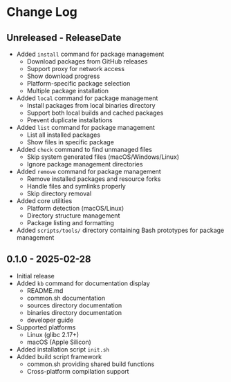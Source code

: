 # Change Log

## Unreleased - ReleaseDate

- Added `install` command for package management
  - Download packages from GitHub releases
  - Support proxy for network access
  - Show download progress
  - Platform-specific package selection
  - Multiple package installation
- Added `local` command for package management
  - Install packages from local binaries directory
  - Support both local builds and cached packages
  - Prevent duplicate installations
- Added `list` command for package management
  - List all installed packages
  - Show files in specific package
- Added `check` command to find unmanaged files
  - Skip system generated files (macOS/Windows/Linux)
  - Ignore package management directories
- Added `remove` command for package management
  - Remove installed packages and resource forks
  - Handle files and symlinks properly
  - Skip directory removal
- Added core utilities
  - Platform detection (macOS/Linux)
  - Directory structure management
  - Package listing and formatting
- Added `scripts/tools/` directory containing Bash prototypes for package management

## 0.1.0 - 2025-02-28

- Initial release
- Added `kb` command for documentation display
  - README.md
  - common.sh documentation
  - sources directory documentation
  - binaries directory documentation
  - developer guide
- Supported platforms
  - Linux (glibc 2.17+)
  - macOS (Apple Silicon)
- Added installation script `init.sh`
- Added build script framework
  - common.sh providing shared build functions
  - Cross-platform compilation support
